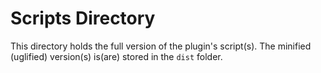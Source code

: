 # Scripts Directory

This directory holds the full version of the plugin's script(s).  The minified (uglified) version(s) is(are) stored in the `dist` folder.
